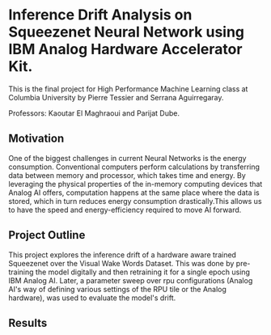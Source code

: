 # Inference Drift Analysis on Squeezenet Neural Network using IBM Analog Hardware Accelerator Kit.

This is the final project for High Performance Machine Learning class at Columbia University by Pierre Tessier and Serrana Aguirregaray.

Professors: Kaoutar El Maghraoui and Parijat Dube.

## Motivation

One of the biggest challenges in current Neural Networks is the energy consumption. Conventional computers perform calculations by transferring data between memory and processor, which takes time and energy. By leveraging the physical properties of the in-memory computing devices that Analog AI offers, computation happens at the same place where the data is stored, which in turn reduces energy consumption drastically.This allows us to have the speed and energy-efficiency required to move AI forward.

## Project Outline

This project explores the inference drift of a hardware aware trained Squeezenet over the Visual Wake Words Dataset. This was done by pre-training the model digitally and then retraining it for a single epoch using IBM Analog AI. Later, a parameter sweep over rpu configurations (Analog AI's way of defining various settings of the RPU tile or the Analog hardware), was used to evaluate the model's drift.

## Results
